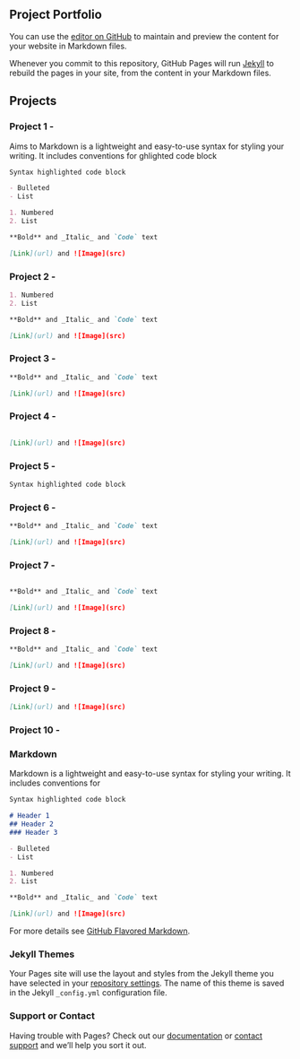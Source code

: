 ## Project Portfolio

You can use the [editor on GitHub](https://github.com/gel1has3/gtegenaw.github.io/edit/gh-pages/index.md) to maintain and preview the content for your website in Markdown files.

Whenever you commit to this repository, GitHub Pages will run [Jekyll](https://jekyllrb.com/) to rebuild the pages in your site, from the content in your Markdown files.

## Projects

### Project 1 -  
Aims to Markdown is a lightweight and easy-to-use syntax for styling your writing. It includes conventions for
ghlighted code block
```markdown
Syntax highlighted code block

- Bulleted
- List

1. Numbered
2. List

**Bold** and _Italic_ and `Code` text

[Link](url) and ![Image](src)
```



### Project 2 - 

```markdown
1. Numbered
2. List

**Bold** and _Italic_ and `Code` text

[Link](url) and ![Image](src)
```

### Project 3 - 
```markdown
**Bold** and _Italic_ and `Code` text

[Link](url) and ![Image](src)
```

### Project 4 - 
```markdown

[Link](url) and ![Image](src)
```

### Project 5 - 
```markdown
Syntax highlighted code block
```

### Project 6 - 
```markdown
**Bold** and _Italic_ and `Code` text

[Link](url) and ![Image](src)
```

### Project 7 - 
```markdown

**Bold** and _Italic_ and `Code` text

[Link](url) and ![Image](src)
```

### Project 8 - 
```markdown
**Bold** and _Italic_ and `Code` text

[Link](url) and ![Image](src)
```
### Project 9 - 
```markdown
[Link](url) and ![Image](src)
```


### Project 10 -

### Markdown

Markdown is a lightweight and easy-to-use syntax for styling your writing. It includes conventions for

```markdown
Syntax highlighted code block

# Header 1
## Header 2
### Header 3

- Bulleted
- List

1. Numbered
2. List

**Bold** and _Italic_ and `Code` text

[Link](url) and ![Image](src)
```

For more details see [GitHub Flavored Markdown](https://guides.github.com/features/mastering-markdown/).

### Jekyll Themes

Your Pages site will use the layout and styles from the Jekyll theme you have selected in your [repository settings](https://github.com/gel1has3/gtegenaw.github.io/settings/pages). The name of this theme is saved in the Jekyll `_config.yml` configuration file.

### Support or Contact

Having trouble with Pages? Check out our [documentation](https://docs.github.com/categories/github-pages-basics/) or [contact support](https://support.github.com/contact) and we’ll help you sort it out.

